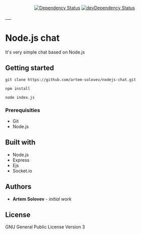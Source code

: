<p align="center">
<a href="https://david-dm.org/artem-solovev/nodejs-chat" target="_blank"><img src="https://david-dm.org/artem-solovev/nodejs-chat.svg" alt="Dependency Status"></a>
<a href="https://david-dm.org/artem-solovev/nodejs-chat/?type=dev" target="_blank"><img src="https://david-dm.org/artem-solovev/nodejs-chat/dev-status.svg" alt="devDependency Status"></a>
</p>
___

# Node.js chat

It's very simple chat based on Node.js

## Getting started
```
git clone https://github.com/artem-solovev/nodejs-chat.git
```

```
npm install
```

```
nоde index.js
```

### Prerequisities
* Git
* Node.js

## Built with
* Node.js
* Express
* Ejs
* Socket.io

## Authors
* **Artem Solovev** - *initial work*

## License
GNU General Public License Version 3